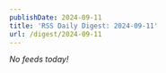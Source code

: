 ```yaml
---
publishDate: 2024-09-11
title: 'RSS Daily Digest: 2024-09-11'
url: /digest/2024-09-11
---
```


_No feeds today!_
